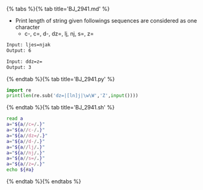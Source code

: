 {% tabs %}{% tab title='BJ_2941.md' %}

* Print length of string given followings sequences are considered as one character
  * c-, c=, d-, dz=, lj, nj, s=, z=

```txt
Input: ljes=njak
Output: 6

Input: ddz=z=
Output: 3
```

{% endtab %}{% tab title='BJ_2941.py' %}

```py
import re
print(len(re.sub('dz=|[ln]j|\w\W','Z',input())))
```

{% endtab %}{% tab title='BJ_2941.sh' %}

```sh
read a
a="${a//c=/.}"
a="${a//c-/.}"
a="${a//dz=/.}"
a="${a//d-/.}"
a="${a//lj/.}"
a="${a//nj/.}"
a="${a//s=/.}"
a="${a//z=/.}"
echo ${#a}
```

{% endtab %}{% endtabs %}
